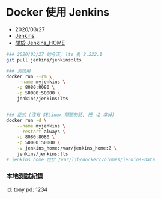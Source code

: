 # Docker 使用 Jenkins

- 2020/03/27
- [Jenkins](https://hub.docker.com/r/jenkins/jenkins/)
- [關於 Jenkins_HOME](https://stackoverflow.com/questions/54352987/where-is-var-jenkins-home-folder-located)


```bash
### 2020/03/27 的今天, lts 為 2.222.1
git pull jenkins/jenkins:lts

### 測試用
docker run --rm \
    --name myjenkins \
    -p 8080:8080 \
    -p 50000:50000 \
    jenkins/jenkins:lts


### 正式 (沒有 SELinux 問題的話, 把 :Z 拿掉)
docker run -d \
    --name myjenkins \
    --restart always \
    -p 8080:8080 \
    -p 50000:50000 \
    -v jenkins_home:/var/jenkins_home:Z \
    jenkins/jenkins:lts
# jenkins_home 位於 /var/lib/docker/volumes/jenkins-data
```

### 本地測試紀錄

id: tony
pd: 1234
